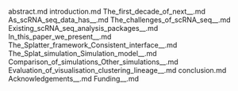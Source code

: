 abstract.md
introduction.md
The_first_decade_of_next__.md
As_scRNA_seq_data_has__.md
The_challenges_of_scRNA_seq__.md
Existing_scRNA_seq_analysis_packages__.md
In_this_paper_we_present__.md
The_Splatter_framework_Consistent_interface__.md
The_Splat_simulation_Simulation_model__.md
Comparison_of_simulations_Other_simulations__.md
Evaluation_of_visualisation_clustering_lineage__.md
conclusion.md
Acknowledgements__.md
Funding__.md
